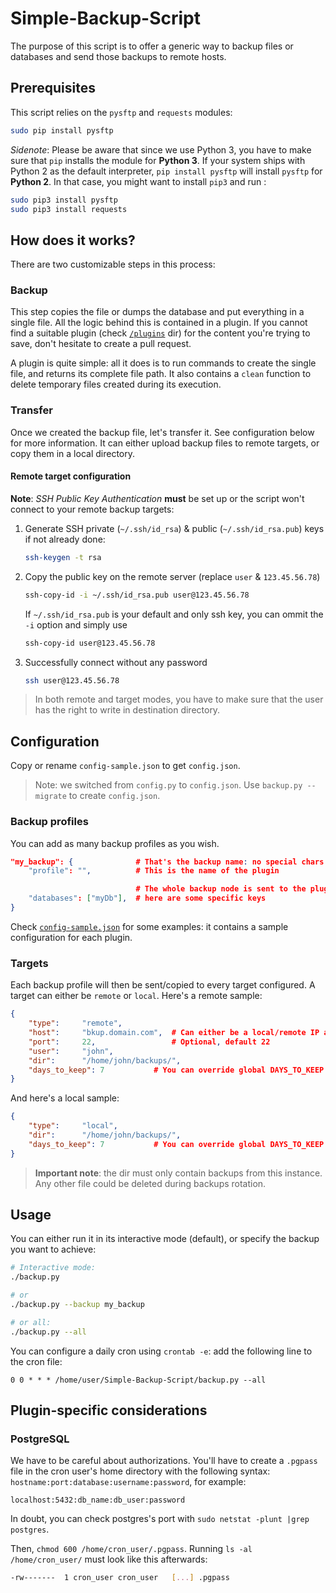 # Simple-Backup-Script
The purpose of this script is to offer a generic way to backup files or databases and send those backups to remote hosts.


## Prerequisites
This script relies on the `pysftp` and `requests`  modules:

```bash
sudo pip install pysftp
```

*Sidenote*: Please be aware that since we use Python 3, you have to make sure that `pip` installs the module for **Python 3**.
If your system ships with Python 2 as the default interpreter, `pip install pysftp` will install `pysftp` for **Python 2**.
In that case, you might want to install `pip3` and run :

```bash
sudo pip3 install pysftp
sudo pip3 install requests
```


## How does it works?
There are two customizable steps in this process:

### Backup
This step copies the file or dumps the database and put everything in a single file.
All the logic behind this is contained in a plugin. If you cannot find a suitable plugin (check [`/plugins`](/plugins) dir)
for the content you're trying to save, don't hesitate to create a pull request.

A plugin is quite simple: all it does is to run commands to create the single file, and returns its complete file path.
It also contains a `clean` function to delete temporary files created during its execution.

### Transfer
Once we created the backup file, let's transfer it. See configuration below for more information.
It can either upload backup files to remote targets, or copy them in a local directory.

#### Remote target configuration
**Note**: *SSH Public Key Authentication* **must** be set up or the script won't connect to your remote backup targets:

1. Generate SSH private (`~/.ssh/id_rsa`) & public (`~/.ssh/id_rsa.pub`) keys if not already done:

    ```bash
    ssh-keygen -t rsa
    ```

2. Copy the public key on the remote server (replace `user` & `123.45.56.78`)

    ```bash
    ssh-copy-id -i ~/.ssh/id_rsa.pub user@123.45.56.78
    ```

    If `~/.ssh/id_rsa.pub` is your default and only ssh key, you can ommit the `-i` option and simply use

    ```bash
    ssh-copy-id user@123.45.56.78
    ```

3. Successfully connect without any password

    ```bash
    ssh user@123.45.56.78
    ```

> In both remote and target modes, you have to make sure that the user has the right to write in destination directory.

## Configuration
Copy or rename `config-sample.json` to get `config.json`.

> Note: we switched from `config.py` to `config.json`. Use `backup.py --migrate` to create `config.json`.

### Backup profiles
You can add as many backup profiles as you wish.

```json
"my_backup": {              # That's the backup name: no special chars nor spaces please
    "profile": "",          # This is the name of the plugin

                            # The whole backup node is sent to the plugin:
    "databases": ["myDb"],  # here are some specific keys
}
```

Check [`config-sample.json`](config-sample.json) for some examples: it contains a sample configuration for each plugin.

### Targets
Each backup profile will then be sent/copied to every target configured. A target can either be `remote` or `local`. Here's a remote sample:

```json
{
    "type":     "remote",
    "host":     "bkup.domain.com",  # Can either be a local/remote IP address
    "port":     22,                 # Optional, default 22
    "user":     "john",
    "dir":      "/home/john/backups/",
    "days_to_keep": 7           # You can override global DAYS_TO_KEEP for each target
}
```

And here's a local sample:

```json
{
    "type":     "local",
    "dir":      "/home/john/backups/",
    "days_to_keep": 7           # You can override global DAYS_TO_KEEP for each target
}
```

> **Important note**: the dir must only contain backups from this instance. Any other file could be deleted during backups rotation.

## Usage
You can either run it in its interactive mode (default), or specify the backup you want to achieve:

```bash
# Interactive mode:
./backup.py

# or
./backup.py --backup my_backup

# or all:
./backup.py --all
```

You can configure a daily cron using `crontab -e`: add the following line to the cron file:

```
0 0 * * * /home/user/Simple-Backup-Script/backup.py --all
```

## Plugin-specific considerations
### PostgreSQL
We have to be careful about authorizations. You'll have to create a `.pgpass` file in the cron user's home directory with the
following syntax: `hostname:port:database:username:password`, for example:

```
localhost:5432:db_name:db_user:password
```

In doubt, you can check postgres's port with `sudo netstat -plunt |grep postgres`.

Then, `chmod 600 /home/cron_user/.pgpass`. Running `ls -al /home/cron_user/` must look like this afterwards:

```bash
-rw-------  1 cron_user cron_user   [...] .pgpass
```
